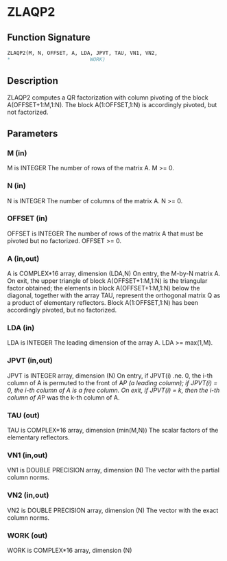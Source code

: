 # ZLAQP2

## Function Signature

```fortran
ZLAQP2(M, N, OFFSET, A, LDA, JPVT, TAU, VN1, VN2,
*                          WORK)
```

## Description


 ZLAQP2 computes a QR factorization with column pivoting of
 the block A(OFFSET+1:M,1:N).
 The block A(1:OFFSET,1:N) is accordingly pivoted, but not factorized.

## Parameters

### M (in)

M is INTEGER The number of rows of the matrix A. M >= 0.

### N (in)

N is INTEGER The number of columns of the matrix A. N >= 0.

### OFFSET (in)

OFFSET is INTEGER The number of rows of the matrix A that must be pivoted but no factorized. OFFSET >= 0.

### A (in,out)

A is COMPLEX*16 array, dimension (LDA,N) On entry, the M-by-N matrix A. On exit, the upper triangle of block A(OFFSET+1:M,1:N) is the triangular factor obtained; the elements in block A(OFFSET+1:M,1:N) below the diagonal, together with the array TAU, represent the orthogonal matrix Q as a product of elementary reflectors. Block A(1:OFFSET,1:N) has been accordingly pivoted, but no factorized.

### LDA (in)

LDA is INTEGER The leading dimension of the array A. LDA >= max(1,M).

### JPVT (in,out)

JPVT is INTEGER array, dimension (N) On entry, if JPVT(i) .ne. 0, the i-th column of A is permuted to the front of A*P (a leading column); if JPVT(i) = 0, the i-th column of A is a free column. On exit, if JPVT(i) = k, then the i-th column of A*P was the k-th column of A.

### TAU (out)

TAU is COMPLEX*16 array, dimension (min(M,N)) The scalar factors of the elementary reflectors.

### VN1 (in,out)

VN1 is DOUBLE PRECISION array, dimension (N) The vector with the partial column norms.

### VN2 (in,out)

VN2 is DOUBLE PRECISION array, dimension (N) The vector with the exact column norms.

### WORK (out)

WORK is COMPLEX*16 array, dimension (N)


